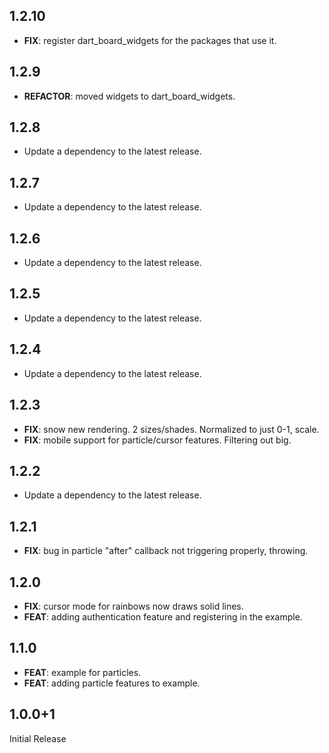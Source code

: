 ## 1.2.10

 - **FIX**: register dart_board_widgets for the packages that use it.

## 1.2.9

 - **REFACTOR**: moved widgets to dart_board_widgets.

## 1.2.8

 - Update a dependency to the latest release.

## 1.2.7

 - Update a dependency to the latest release.

## 1.2.6

 - Update a dependency to the latest release.

## 1.2.5

 - Update a dependency to the latest release.

## 1.2.4

 - Update a dependency to the latest release.

## 1.2.3

 - **FIX**: snow new rendering. 2 sizes/shades. Normalized to just 0-1, scale.
 - **FIX**: mobile support for particle/cursor features. Filtering out big.

## 1.2.2

 - Update a dependency to the latest release.

## 1.2.1

 - **FIX**: bug in particle "after" callback not triggering properly, throwing.

## 1.2.0

 - **FIX**: cursor mode for rainbows now draws solid lines.
 - **FEAT**: adding authentication feature and registering in the example.

## 1.1.0

 - **FEAT**: example for particles.
 - **FEAT**: adding particle features to example.

## 1.0.0+1

Initial Release
